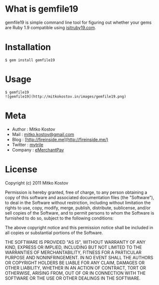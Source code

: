 What is gemfile19
=================

gemfile19 is simple command line tool for figuring out whether your gems are Ruby 1.9 compatible using [isitruby19.com](http://isitruby19.com/).

# Installation

    $ gem install gemfile19

# Usage

    $ gemfile19
    ![gemfile19](http://mitkokostov.in/images/gemfile19.png)
# Meta

* Author  : Mitko Kostov
* Mail    : mitko.kostov@gmail.com
* Blog    : [http://fireinside.me](http://fireinside.me/)
* Twitter : [mytrile](https://twitter.com/mytrile)
* Company : [eMerchantPay](http://emerchantpay.com/)

# License

Copyright (c) 2011 Mitko Kostov

Permission is hereby granted, free of charge, to any person obtaining
a copy of this software and associated documentation files (the
"Software"), to deal in the Software without restriction, including
without limitation the rights to use, copy, modify, merge, publish,
distribute, sublicense, and/or sell copies of the Software, and to
permit persons to whom the Software is furnished to do so, subject to
the following conditions:

The above copyright notice and this permission notice shall be
included in all copies or substantial portions of the Software.

THE SOFTWARE IS PROVIDED "AS IS", WITHOUT WARRANTY OF ANY KIND,
EXPRESS OR IMPLIED, INCLUDING BUT NOT LIMITED TO THE WARRANTIES OF
MERCHANTABILITY, FITNESS FOR A PARTICULAR PURPOSE AND
NONINFRINGEMENT. IN NO EVENT SHALL THE AUTHORS OR COPYRIGHT HOLDERS BE
LIABLE FOR ANY CLAIM, DAMAGES OR OTHER LIABILITY, WHETHER IN AN ACTION
OF CONTRACT, TORT OR OTHERWISE, ARISING FROM, OUT OF OR IN CONNECTION
WITH THE SOFTWARE OR THE USE OR OTHER DEALINGS IN THE SOFTWARE.
